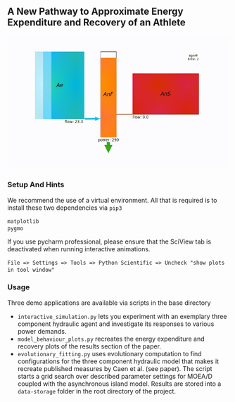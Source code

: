 ## A New Pathway to Approximate Energy Expenditure and Recovery of an Athlete

![Alt Text](./httpdocs/title.gif)

### Setup And Hints

We recommend the use of a virtual environment. All that is required is to install these two dependencies via `pip3`
```
matplotlib
pygmo
```

If you use pycharm professional, please ensure that the SciView tab is deactivated when running interactive animations.
```
File => Settings => Tools => Python Scientific => Uncheck "show plots in tool window"
```

### Usage

Three demo applications are available via scripts in the base directory 
* `interactive_simulation.py` lets you experiment with an exemplary three component hydraulic agent and 
investigate its responses to various power demands.
* `model_behaviour_plots.py` recreates the energy expenditure and recovery plots of the results section of the paper.
* `evolutionary_fitting.py` uses evolutionary computation to find configurations for the three component hydraulic model that 
  makes it recreate published measures by Caen et al. (see paper). The script starts a grid search over described 
  parameter settings for MOEA/D coupled with the asynchronous island model. Results are stored into a `data-storage` 
  folder in the root directory of the project.
